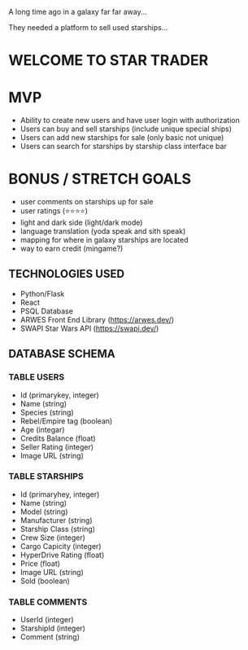 A long time ago in a galaxy far far away...

They needed a platform to sell used starships...

# WELCOME TO STAR TRADER 

# MVP
- Ability to create new users and have user login with authorization
- Users can buy and sell starships (include unique special ships)
- Users can add new starships for sale (only basic not unique)
- Users can search for starships by starship class interface bar

# BONUS / STRETCH GOALS
- user comments on starships up for sale
- user ratings (⭐️⭐️⭐️⭐️)
- light and dark side (light/dark mode)
- language translation (yoda speak and sith speak)
- mapping for where in galaxy starships are located
- way to earn credit (mingame?)


## TECHNOLOGIES USED
- Python/Flask
- React
- PSQL Database
- ARWES Front End Library (https://arwes.dev/)
- SWAPI Star Wars API (https://swapi.dev/)


## DATABASE SCHEMA

### TABLE USERS
- Id (primarykey, integer)
- Name (string)
- Species (string)
- Rebel/Empire tag (boolean)
- Age (integar)
- Credits Balance (float)
- Seller Rating (integer)
- Image URL (string)

### TABLE STARSHIPS
- Id (primaryhey, integer)
- Name (string)
- Model (string)
- Manufacturer (string)
- Starship Class (string)
- Crew Size (integer)
- Cargo Capicity (integer)
- HyperDrive Rating (float)
- Price (float)
- Image URL (string)
- Sold (boolean)

### TABLE COMMENTS
- UserId (integer)
- StarshipId (integer)
- Comment (string)



